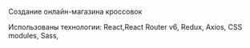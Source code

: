 Создание онлайн-магазина кроссовок 

Использованы технологии:
React,React Router v6, Redux, Axios, CSS modules, Sass, 


